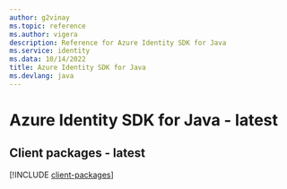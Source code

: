 ```yaml
---
author: g2vinay
ms.topic: reference
ms.author: vigera
description: Reference for Azure Identity SDK for Java
ms.service: identity
ms.data: 10/14/2022
title: Azure Identity SDK for Java
ms.devlang: java
---
```

# Azure Identity SDK for Java - latest

## Client packages - latest
[!INCLUDE [client-packages](identity-client-index.md)]